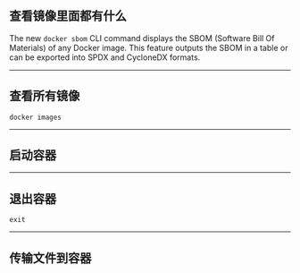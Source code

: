 
## 查看镜像里面都有什么

The new `docker sbom` CLI command displays the SBOM (Software Bill Of Materials) of any Docker image. This feature outputs the SBOM in a table or can be exported into SPDX and CycloneDX formats.

---

## 查看所有镜像
```shell
docker images
```

---

## 启动容器


---

## 退出容器
```shell
exit
```

---

## 传输文件到容器
